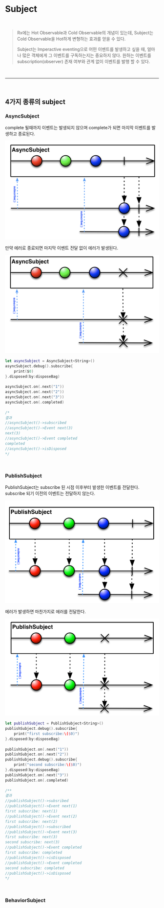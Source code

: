 Subject
======

<br/>

> Rx에는 Hot Observable과 Cold Observable의 개념이 있는데, Subject는 Cold Observable을 Hot하게 변형하는 효과를 얻을 수 있다.
>
> Subject는 Imperactive eventing으로 어떤 이벤트를 발생하고 싶을 때, 얼마나 많은 객체에게 그 이벤트를 구독하는지는 중요하지 않다. 원하는 이벤트를 subscription(observer) 존재 여부와 관계 없이 이벤트를 발행 할 수 있다.

<br/>

-------------------------

<br/>

## 4가지 종류의 subject

### AsyncSubject

complete 될때까지 이벤트는 발생되지 않으며 complete가 되면 마지막 이벤트를 발생하고 종료된다.

![async_subject](./picture/AsyncSubject1.png)

만약 에러로 종료되면 마지막 이벤트 전달 없이 에러가 발생된다.

![async_subject](./picture/AsyncSubject2.png)

~~~swift
let asyncSubject = AsyncSubject<String>()
asyncSubject.debug().subscribe{
    print($0)
}.disposed(by:disposeBag)

asyncSubject.on(.next("1"))
asyncSubject.on(.next("2"))
asyncSubject.on(.next("3"))
asyncSubject.on(.completed)

/*
결과 
//asyncSubject()->subscribed
//asyncSubject()->Event next(3)
next(3)
//asyncSubject()->Event completed
completed
//asyncSubject()->isDisposed
*/
~~~

<br/>

### PublishSubject

PublishSubject는 subscribe 된 시점 이후부터 발생한 이벤트를 전달한다. subscribe 되기 이전의 이벤트는 전달하지 않는다.

![async_subject](./picture/publishSubject.png)

에러가 발생하면 마찬가지로 에러를 전달한다.

![async_subject](./picture/publishSubjectError.png)

~~~swift
let publishSubject = PublishSubject<String>()
publishSubject.debug().subscribe{
    print("first subscribe:\($0)")
}.disposed(by:disposeBag)

publishSubject.on(.next("1"))
publishSubject.on(.next("2"))
publishSubject.debug().subscribe{
    print("second subscribe:\($0)")
}.disposed(by:disposeBag)
publishSubject.on(.next("3"))
publishSubject.on(.completed)

/** 
결과
//publishSubject()->subsribed
//publishSubject()->Event next(1)
first subscribe: next(1)
//publishSubject()->Event next(2)
first subscribe: next(2)
//publishSubject()->subscribed
//publishSubject()->Event next(3)
first subscribe: next(3)
second subscribe: next(3)
//publishSubject()->Event completed
first subscribe: completed
//publishSubject()->isDisposed
//publishSubject()->Event completed
second subscribe: completed
//publishSubject()->isDisposed
*/
~~~

<br/>

### BehaviorSubject

